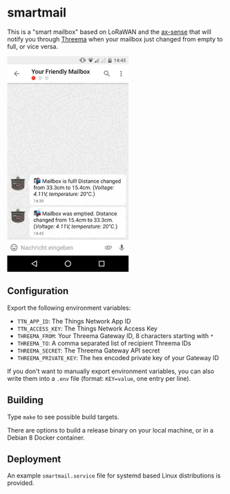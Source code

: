 # smartmail

This is a "smart mailbox" based on LoRaWAN and the
[ax-sense](https://twitter.com/adnexo_gmbh/status/901370927405047808) that will
notify you through [Threema](https://threema.ch/) when your mailbox just
changed from empty to full, or vice versa.

![Screenshot](screenshot.jpg)

## Configuration

Export the following environment variables:

- `TTN_APP_ID`: The Things Network App ID
- `TTN_ACCESS_KEY`: The Things Network Access Key
- `THREEMA_FROM`: Your Threema Gateway ID, 8 characters starting with `*`
- `THREEMA_TO`: A comma separated list of recipient Threema IDs
- `THREEMA_SECRET`: The Threema Gateway API secret
- `THREEMA_PRIVATE_KEY`: The hex encoded private key of your Gateway ID

If you don't want to manually export environment variables, you can also write
them into a `.env` file (format: `KEY=value`, one entry per line).

## Building

Type `make` to see possible build targets.

There are options to build a release binary on your local machine, or in a
Debian 8 Docker container.

## Deployment

An example `smartmail.service` file for systemd based Linux distributions is
provided.
